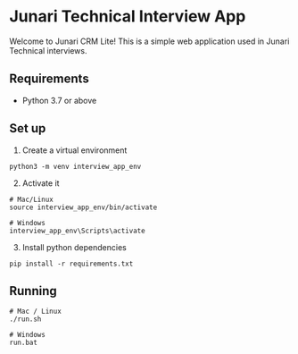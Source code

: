 # Junari Technical Interview App

Welcome to Junari CRM Lite! This is a simple web application used in Junari
Technical interviews.

## Requirements

* Python 3.7 or above

## Set up

1. Create a virtual environment
```
python3 -m venv interview_app_env
```

2. Activate it
```
# Mac/Linux
source interview_app_env/bin/activate

# Windows
interview_app_env\Scripts\activate
```

3. Install python dependencies
```
pip install -r requirements.txt
```

## Running

```
# Mac / Linux
./run.sh

# Windows
run.bat
```